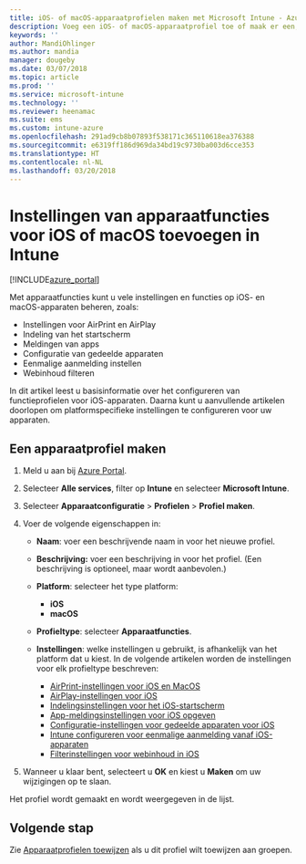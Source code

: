 ```yaml
---
title: iOS- of macOS-apparaatprofielen maken met Microsoft Intune - Azure | Microsoft Docs
description: Voeg een iOS- of macOS-apparaatprofiel toe of maak er een, configureer instellingen voor AirPrint en AirPlay, bepaal de indeling van het startscherm en configureer instellingen voor app-meldingen, gedeelde apparaten, eenmalige aanmelding en het filteren van webinhoud in Microsoft Intune.
keywords: ''
author: MandiOhlinger
ms.author: mandia
manager: dougeby
ms.date: 03/07/2018
ms.topic: article
ms.prod: ''
ms.service: microsoft-intune
ms.technology: ''
ms.reviewer: heenamac
ms.suite: ems
ms.custom: intune-azure
ms.openlocfilehash: 291ad9cb8b07893f538171c365110618ea376388
ms.sourcegitcommit: e6319ff186d969da34bd19c9730ba003d6cce353
ms.translationtype: HT
ms.contentlocale: nl-NL
ms.lasthandoff: 03/20/2018
---
```

# <a name="add-ios-or-macos-device-feature-settings-in-intune"></a>Instellingen van apparaatfuncties voor iOS of macOS toevoegen in Intune

[!INCLUDE[azure_portal](./includes/azure_portal.md)]

Met apparaatfuncties kunt u vele instellingen en functies op iOS- en macOS-apparaten beheren, zoals:

- Instellingen voor AirPrint en AirPlay
- Indeling van het startscherm
- Meldingen van apps
- Configuratie van gedeelde apparaten
- Eenmalige aanmelding instellen
- Webinhoud filteren

In dit artikel leest u basisinformatie over het configureren van functieprofielen voor iOS-apparaten. Daarna kunt u aanvullende artikelen doorlopen om platformspecifieke instellingen te configureren voor uw apparaten.

## <a name="create-a-device-profile"></a>Een apparaatprofiel maken

1. Meld u aan bij [Azure Portal](https://portal.azure.com).
2. Selecteer **Alle services**, filter op **Intune** en selecteer **Microsoft Intune**.
3. Selecteer **Apparaatconfiguratie** > **Profielen** > **Profiel maken**.
4. Voer de volgende eigenschappen in:

   - **Naam**: voer een beschrijvende naam in voor het nieuwe profiel.
   - **Beschrijving:** voer een beschrijving in voor het profiel. (Een beschrijving is optioneel, maar wordt aanbevolen.)
   - **Platform**: selecteer het type platform:
     - **iOS**
     - **macOS**
   - **Profieltype**: selecteer **Apparaatfuncties**.
   - **Instellingen**: welke instellingen u gebruikt, is afhankelijk van het platform dat u kiest. In de volgende artikelen worden de instellingen voor elk profieltype beschreven:

     - [AirPrint-instellingen voor iOS en MacOS](air-print-settings-ios-macos.md)
     - [AirPlay-instellingen voor iOS](airplay-settings-ios.md)
     - [Indelingsinstellingen voor het iOS-startscherm](home-screen-settings-ios.md)
     - [App-meldingsinstellingen voor iOS opgeven](app-notification-settings-ios.md)
     - [Configuratie-instellingen voor gedeelde apparaten voor iOS](shared-device-settings-ios.md)
     - [Intune configureren voor eenmalige aanmelding vanaf iOS-apparaten](sso-ios.md)
     - [Filterinstellingen voor webinhoud in iOS](web-content-filter-settings-ios.md)

5. Wanneer u klaar bent, selecteert u **OK** en kiest u **Maken** om uw wijzigingen op te slaan.

Het profiel wordt gemaakt en wordt weergegeven in de lijst.

## <a name="next-step"></a>Volgende stap

Zie [Apparaatprofielen toewijzen](device-profile-assign.md) als u dit profiel wilt toewijzen aan groepen.
